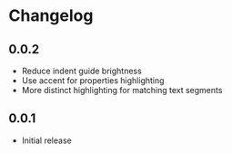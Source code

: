 # Changelog

## 0.0.2

* Reduce indent guide brightness
* Use accent for properties highlighting
* More distinct highlighting for matching text segments

## 0.0.1

* Initial release
